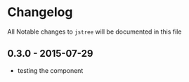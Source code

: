 # Changelog

All Notable changes to `jstree` will be documented in this file

## 0.3.0 - 2015-07-29

 - testing the component